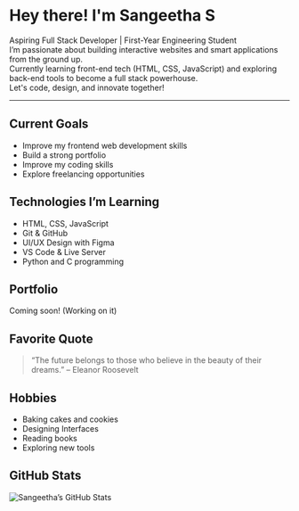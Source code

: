 #  Hey there! I'm Sangeetha S

 Aspiring Full Stack Developer | First-Year Engineering Student  
I’m passionate about building interactive websites and smart applications from the ground up.  
Currently learning front-end tech (HTML, CSS, JavaScript) and exploring back-end tools to become a full stack powerhouse.  
Let's code, design, and innovate together! 

---

##  Current Goals
- Improve my frontend web development skills
- Build a strong portfolio
- Improve my coding skills 
- Explore freelancing opportunities

##  Technologies I’m Learning
- HTML, CSS, JavaScript
- Git & GitHub
- UI/UX Design with Figma
- VS Code & Live Server
- Python and C programming

##  Portfolio
Coming soon! (Working on it)

##  Favorite Quote
> “The future belongs to those who believe in the beauty of their dreams.” – Eleanor Roosevelt

##  Hobbies
- Baking cakes and cookies
- Designing Interfaces
- Reading books
- Exploring new tools

##  GitHub Stats
![Sangeetha’s GitHub Stats](https://github-readme-stats.vercel.app/api?username=Sangeetha24900442&show_icons=true&theme=dracula)
